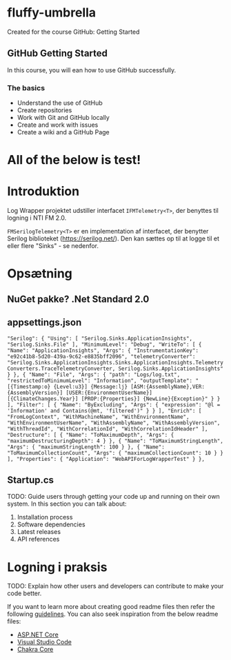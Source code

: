 # fluffy-umbrella
Created for the course GitHub: Getting Started

## GitHub Getting Started
In this course, you will ean how to use GitHub successfully.

### The basics
- Understand the use of GitHub
- Create repositories
- Work with Git and GitHub locally
- Create and work with issues
- Create a wiki and a GitHub Page



# All of the below is test!

# Introduktion

Log Wrapper projektet udstiller interfacet `IFMTelemetry<T>`, der benyttes til logning i NTI FM 2.0.

`FMSerilogTelemetry<T>` er en implementation af interfacet, der benytter Serilog biblioteket (https://serilog.net/). Den kan sættes op til at logge til et eller flere "Sinks" - se nedenfor.

# Opsætning

## NuGet pakke? .Net Standard 2.0

## appsettings.json

`"Serilog": {
    "Using": [ "Serilog.Sinks.ApplicationInsights", "Serilog.Sinks.File" ],
    "MinimumLevel": "Debug",
    "WriteTo": [
      {
        "Name": "ApplicationInsights",
        "Args": {
          "InstrumentationKey": "e92c41b8-5d20-439a-9c62-e8835bff2096",
          "telemetryConverter": "Serilog.Sinks.ApplicationInsights.Sinks.ApplicationInsights.TelemetryConverters.TraceTelemetryConverter, Serilog.Sinks.ApplicationInsights"
        }
      },
      {
        "Name": "File",
        "Args": {
          "path": "Logs/log.txt",
          "restrictedToMinimumLevel": "Information",
          "outputTemplate": "[{Timestamp:o} {Level:u3}] {Message:lj} [ASM:{AssemblyName},VER:{AssemblyVersion}] [USER:{EnvironmentUserName}] [{ClimateChanges.Year}] [PROP:{Properties}] {NewLine}{Exception}"
        }
      }
    ],
    "Filter": [
      {
        "Name": "ByExcluding",
        "Args": {
          "expression": "@l = 'Information' and Contains(@mt, 'filtered')"
        }
      }
    ],
    "Enrich": [ "FromLogContext", "WithMachineName", "WithEnvironmentName", "WithEnvironmentUserName", "WithAssemblyName", "WithAssemblyVersion", "WithThreadId", "WithCorrelationId", "WithCorrelationIdHeader" ],
    "Destructure": [
      {
        "Name": "ToMaximumDepth",
        "Args": { "maximumDestructuringDepth": 4 }
      },
      {
        "Name": "ToMaximumStringLength",
        "Args": { "maximumStringLength": 100 }
      },
      {
        "Name": "ToMaximumCollectionCount",
        "Args": { "maximumCollectionCount": 10 }
      }
    ],
    "Properties": {
      "Application": "WebAPIForLogWrapperTest"
    }
  },`


## Startup.cs

TODO: Guide users through getting your code up and running on their own system. In this section you can talk about:
1.	Installation process
2.	Software dependencies
3.	Latest releases
4.	API references

# Logning i praksis








TODO: Explain how other users and developers can contribute to make your code better. 

If you want to learn more about creating good readme files then refer the following [guidelines](https://docs.microsoft.com/en-us/azure/devops/repos/git/create-a-readme?view=azure-devops). You can also seek inspiration from the below readme files:
- [ASP.NET Core](https://github.com/aspnet/Home)
- [Visual Studio Code](https://github.com/Microsoft/vscode)
- [Chakra Core](https://github.com/Microsoft/ChakraCore)
